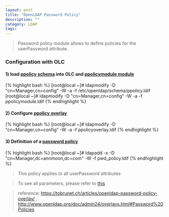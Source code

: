 ```yaml
---
layout: post
title: "OpenLDAP Password Policy"
description: ""
category: LDAP
tags:
---
```


> Password policy module allows to define policies for the userPassword attribute.

### Configuration with OLC


#### 1) load [ppolicy schema](https://github.com/annmoon/OpenLDAP/blob/master/LDIF/ppolicy.ldif "ppolicy schema") into OLC and [ppolicymodule module](https://github.com/annmoon/OpenLDAP/blob/master/LDIF/ppolicymodule.ldif "ppolicymodule")

{% highlight bash %}
[root@local ~]# ldapmodify -D "cn=Manager,cn=config" -W -a -f /etc/openldap/schema/ppolicy.ldif
[root@local ~]# ldapmodify -D "cn=Manager,cn=config" -W -a -f ppolicymodule.ldif
{% endhighlight %}

#### 2) Configure [ppolicy overlay](https://github.com/annmoon/OpenLDAP/blob/master/LDIF/ppolicyOverlayConfig.ldif "overlay")

{% highlight bash %}
[root@local ~]# ldapmodify -D "cn=Manager,cn=config" -W -a -f ppolicyoverlay.ldif
{% endhighlight %}

#### 3) Definition of a [password policy](https://github.com/annmoon/OpenLDAP/blob/master/LDIF/pwd_policy.ldif "policy")

{% highlight bash %}
[root@local ~]# ldapadd -x -D "cn=Manager,dc=annmoon,dc=com" -W -f pwd_policy.ldif
{% endhighlight %}

> This policy applies to all userPassword attributes

> To see all parameters, please refer to [this](http://www.zytrax.com/books/ldap/ch6/ppolicy.html#pwdpolicyattributes "parameters")

> reference: <https://tobrunet.ch/articles/openldap-password-policy-overlay/> , <http://www.openldap.org/doc/admin24/overlays.html#Password%20Policies>

